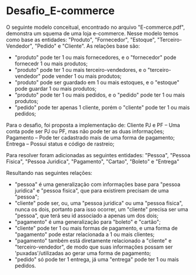 # Desafio_E-commerce

O seguinte modelo conceitual, encontrado no arquivo "E-commerce.pdf", demonstra um squema de uma loja e-commerce. 
Nesse modelo temos como base as entidades: "Produto", "Fornecedor", "Estoque", "Terceiro-Vendedor", "Pedido" e "Cliente".
As relações base são: 
- "produto" pode ter 1 ou mais fornecedores, e o "fornecedor" pode fornecedr 1 ou mais produtos; 
- "produto" pode ter 1 ou mais terceiro-vendedores, e o "terceiro-vendedor" pode vender 1 ou mais produtos;
- "produto" pode ser guardado em 1 ou mais estoques, e o "estoque" pode guardar 1 ou mais produtos;
- "produto" pode ter 1 ou mais pedidos, e o "pedido" pode ter 1 ou mais produtos;
- "pedido" pode ter apenas 1 cliente, porém o "cliente" pode ter 1 ou mais pedidos;

Para o desafio, foi proposta a implementação de:
Cliente PJ e PF – Uma conta pode ser PJ ou PF, mas não pode ter as duas informações;
Pagamento – Pode ter cadastrado mais de uma forma de pagamento;
Entrega – Possui status e código de rastreio;

Para resolver foram adicionadas as seguintes entidades: "Pessoa", "Pessoa Fisica", "Pessoa Juridica", "Pagamento", "Cartao", "Boleto" e "Entrega"

Resultando nas seguintes relações:
- "pessoa" é uma generalização com informações base para "pessoa juridica" e "pessoa fisica", que para existirem precisam de uma "pessoa";
- "cliente" pode ser, ou, uma "pessoa juridica" ou uma "pessoa fisica", nunca os dois, portanto para isso ocorrer, um "cliente" precisa ser uma "pessoa", que terá seu id associado a apenas um dos dois;
- "pagamento" é uma generalização para "boleto" e "cartão";
- "cliente" pode ter 1 ou mais formas de pagamento, e uma forma de "pagamento" pode estar relacionada a 1 ou mais clientes;
- "pagamento" também está diretamente relacionado a "cliente" e "terceiro-vendedor", de modo que suas informações possam ser 'puxadas'/utilizadas ao gerar uma forma de pagamento;
- "pedido" só pode ter 1 entrega, já uma "entrega" pode ter 1 ou mais pedidos.